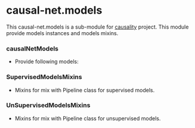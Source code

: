 # causal-net.models 

This causal-net.models is a sub-module for [causality](https://red-gold.github.io/causality-docs/) project.
This module provide models instances and models mixins.

### causalNetModels
- Provide following models:

### SupervisedModelsMixins
- Mixins for mix with Pipeline class for supervised models.

### UnSupervisedModelsMixins
- Mixins for mix with Pipeline class for unsupervised models.